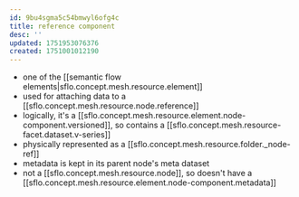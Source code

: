 ```yaml
---
id: 9bu4sgma5c54bmwyl6ofg4c
title: reference component
desc: ''
updated: 1751953076376
created: 1751001012190
---
```


- one of the [[semantic flow elements|sflo.concept.mesh.resource.element]]
- used for attaching data to a [[sflo.concept.mesh.resource.node.reference]]
- logically, it's a [[sflo.concept.mesh.resource.element.node-component.versioned]], so contains a [[sflo.concept.mesh.resource-facet.dataset.v-series]]
- physically represented as a [[sflo.concept.mesh.resource.folder._node-ref]]
- metadata is kept in its parent node's meta dataset
- not a [[sflo.concept.mesh.resource.node]], so doesn't have a [[sflo.concept.mesh.resource.element.node-component.metadata]]